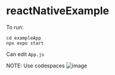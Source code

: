 # reactNativeExample
To run:
```
cd exampleApp
npx expo start
```
Can edit `App.js`

NOTE: Use codespaces 
![image](https://github.com/Ellie-Brakoniecki/reactNativeExample/assets/112866399/7895815f-c536-4be7-a699-dbc741045368)

